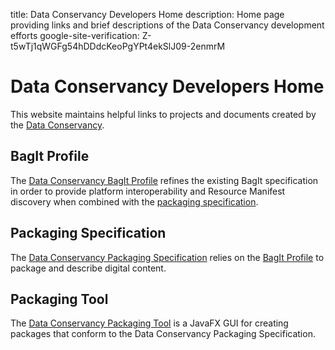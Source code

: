 title: Data Conservancy Developers Home
description: Home page providing links and brief descriptions of the Data Conservancy 
             development efforts
google-site-verification: Z-t5wTj1qWGFg54hDDdcKeoPgYPt4ekSlJ09-2enmrM
             
# <a name="top"/> Data Conservancy Developers Home

This website maintains helpful links to projects and documents created by the [Data Conservancy][dc].

## <a name="bagit-profile"/> BagIt Profile

The [Data Conservancy BagIt Profile][bagit-profile-1.0] refines the existing BagIt specification 
in order to provide platform interoperability and Resource Manifest discovery when combined with the
[packaging specification](#packaging-spec).

## <a name="packaging-spec"/> Packaging Specification

The [Data Conservancy Packaging Specification][packaging-spec-1.0] relies on the [BagIt Profile](#bagit-profile) to 
package and describe digital content. 

## <a name="packaging-tool"/> Packaging Tool

The [Data Conservancy Packaging Tool][packaging-tool] is a JavaFX GUI for creating packages that conform to the Data Conservancy Packaging Specification.

[dc]: http://dataconservancy.org "Data Conservancy Home Page"
[packaging-spec-1.0]: http://dataconservancy.github.io/dc-packaging-spec/dc-packaging-spec-1.0.html "Data Conservancy Packaging Specification 1.0"
[bagit-profile-1.0]: http://dataconservancy.github.io/dc-packaging-spec/dc-bagit-profile-1.0.html "Data Conservancy BagIt Profile 1.0"
[packaging-tool]: http://github.com/DataConservancy/dcs-packaging-tool "Data Conservancy Packaging Tool"
